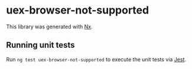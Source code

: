 # uex-browser-not-supported

This library was generated with [Nx](https://nx.dev).

## Running unit tests

Run `ng test uex-browser-not-supported` to execute the unit tests via [Jest](https://jestjs.io).
